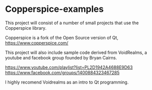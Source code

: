# Copperspice-examples
This project will consist of a number of small projects that use the Copperspice library.

Copperspice is a fork of the Open Source version of Qt, https://www.copperspice.com/


This project will also include sample code derived from VoidRealms, a youtube and facebook group founded by Bryan Cairns.

https://www.youtube.com/playlist?list=PL2D1942A4688E9D63
https://www.facebook.com/groups/1400884323467285

I highly recomend Voidrealms as an intro to Qt programming.
